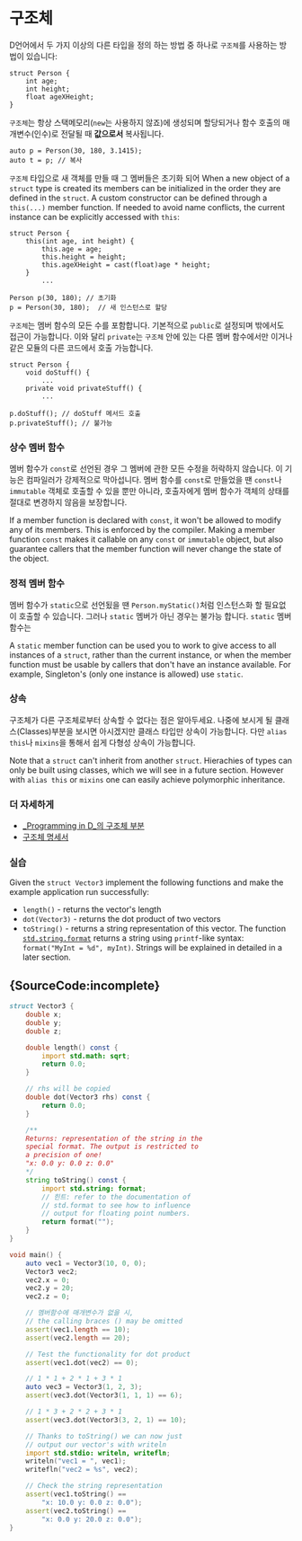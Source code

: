 # 구조체

D언어에서 두 가지 이상의 다른 타입을 정의 하는 방법 중 하나로
`구조체`를 사용하는 방법이 있습니다:

    struct Person {
        int age;
        int height;
        float ageXHeight;
    }

`구조체`는 항상 스택메모리(`new`는 사용하지 않죠)에 생성되며
할당되거나 함수 호출의 매개변수(인수)로 전달될 때 **값으로서** 복사됩니다.

    auto p = Person(30, 180, 3.1415);
    auto t = p; // 복사

`구조체` 타입으로 새 객체를 만들 때 그 멤버들은 초기화 되어
When a new object of a `struct` type is created its members can be initialized
in the order they are defined in the `struct`. A custom constructor can be defined through
a `this(...)` member function. If needed to avoid name conflicts, the current instance
can be explicitly accessed with `this`:

    struct Person {
        this(int age, int height) {
            this.age = age;
            this.height = height;
            this.ageXHeight = cast(float)age * height;
        }
            ...

    Person p(30, 180); // 초기화
    p = Person(30, 180);  // 새 인스턴스로 할당

`구조체`는 멤버 함수의 모든 수를 포함합니다.
기본적으로 `public`로 설정되며 밖에서도 접근이 가능합니다.
이와 달리 `private`는 `구조체` 안에 있는 다른 멤버 함수에서만 이거나 같은 모듈의 다른 코드에서 호출 가능합니다.

    struct Person {
        void doStuff() {
            ...
        private void privateStuff() {
            ...

    p.doStuff(); // doStuff 메서드 호출
    p.privateStuff(); // 불가능

### 상수 멤버 함수

멤버 함수가 `const`로 선언된 경우 그 멤버에 관한 모든 수정을 허락하지 않습니다.
이 기능은 컴파일러가 강제적으로 막아섭니다.
멤버 함수를 `const`로 만들었을 땐 `const`나 `immutable` 객체로 호출할 수 있을 뿐만 아니라,
호출자에게 멤버 함수가 객체의 상태를 절대로 변경하지 않음을 보장합니다.

If a member function is declared with `const`, it won't be allowed
to modify any of its members. This is enforced by the compiler.
Making a member function `const` makes it callable on any `const`
or `immutable` object, but also guarantee callers that
the member function will never change the state of the object.

### 정적 멤버 함수

멤버 함수가 `static`으로 선언됬을 땐 `Person.myStatic()`처럼 인스턴스화 할 필요없이 호출할 수 있습니다.
그러나 `static` 멤버가 아닌 경우는 불가능 합니다.
`static` 멤버 함수는 

  A `static` member function can be used you to work to give access to all instances of a
`struct`, rather than the current instance, or when the
member function must be usable by callers that don't have an instance
available.  For example, Singleton's (only one instance is allowed)
use `static`.

### 상속

구조체가 다른 구조체로부터 상속할 수 없다는 점은 알아두세요.
나중에 보시게 될 클래스(Classes)부분을 보시면 아시겠지만 클래스 타입만 상속이 가능합니다.
다만 `alias this`나 `mixins`을 통해서 쉽게 다형성 상속이 가능합니다.

Note that a `struct` can't inherit from another `struct`.
Hierachies of types can only be built using classes,
which we will see in a future section.
However with `alias this` or `mixins` one can easily achieve
polymorphic inheritance.

### 더 자세하게

- [_Programming in D_의 구조체 부분](http://ddili.org/ders/d.en/struct.html)
- [구조체 명세서](https://dlang.org/spec/struct.html)

### 실습

Given the `struct Vector3` implement the following functions and make
the example application run successfully:

* `length()` - returns the vector's length
* `dot(Vector3)` - returns the dot product of two vectors
* `toString()` - returns a string representation of this vector.
  The function [`std.string.format`](https://dlang.org/phobos/std_format.html)
  returns a string using `printf`-like syntax:
  `format("MyInt = %d", myInt)`. Strings will be explained in detailed in a later
  section.

## {SourceCode:incomplete}

```d
struct Vector3 {
    double x;
    double y;
    double z;

    double length() const {
        import std.math: sqrt;
        return 0.0;
    }

    // rhs will be copied
    double dot(Vector3 rhs) const {
        return 0.0;
    }

    /**
    Returns: representation of the string in the
    special format. The output is restricted to
    a precision of one!
    "x: 0.0 y: 0.0 z: 0.0"
    */
    string toString() const {
        import std.string: format;
        // 힌트: refer to the documentation of
        // std.format to see how to influence
        // output for floating point numbers.
        return format("");
    }
}

void main() {
    auto vec1 = Vector3(10, 0, 0);
    Vector3 vec2;
    vec2.x = 0;
    vec2.y = 20;
    vec2.z = 0;

    // 멤버함수에 매개변수가 없을 시,
    // the calling braces () may be omitted
    assert(vec1.length == 10);
    assert(vec2.length == 20);

    // Test the functionality for dot product
    assert(vec1.dot(vec2) == 0);

    // 1 * 1 + 2 * 1 + 3 * 1
    auto vec3 = Vector3(1, 2, 3);
    assert(vec3.dot(Vector3(1, 1, 1) == 6);

    // 1 * 3 + 2 * 2 + 3 * 1
    assert(vec3.dot(Vector3(3, 2, 1) == 10);

    // Thanks to toString() we can now just
    // output our vector's with writeln
    import std.stdio: writeln, writefln;
    writeln("vec1 = ", vec1);
    writefln("vec2 = %s", vec2);

    // Check the string representation
    assert(vec1.toString() ==
        "x: 10.0 y: 0.0 z: 0.0");
    assert(vec2.toString() ==
        "x: 0.0 y: 20.0 z: 0.0");
}
```
